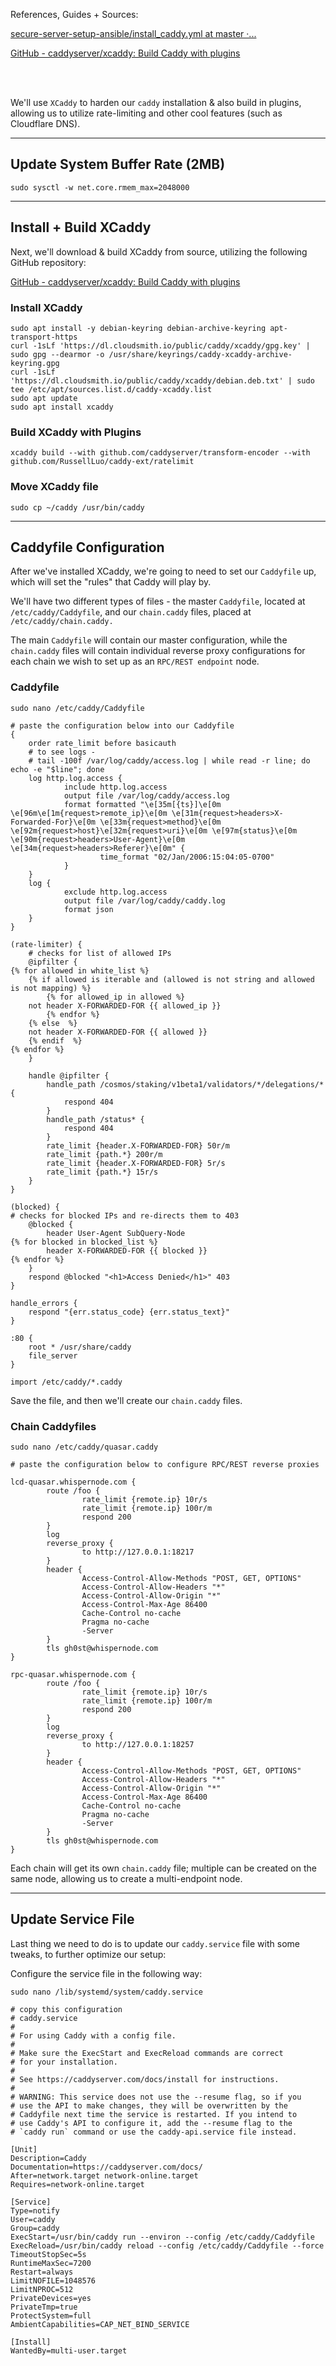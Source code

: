 References, Guides + Sources:

[secure-server-setup-ansible/install\_caddy.yml at master ·...](https://github.com/LavenderFive/secure-server-setup-ansible/blob/master/roles/setup/tasks/install_caddy.yml "secure-server-setup-ansible/install_caddy.yml at master · LavenderFive/secure-server-setup-ansible")

[GitHub - caddyserver/xcaddy: Build Caddy with plugins](https://github.com/caddyserver/xcaddy "GitHub - caddyserver/xcaddy: Build Caddy with plugins")

<br>

<br>

We'll use `XCaddy` to harden our `caddy` installation & also build in plugins, allowing us to utilize rate-limiting and other cool features (such as Cloudflare DNS).

---

## Update System Buffer Rate (2MB)

```shell
sudo sysctl -w net.core.rmem_max=2048000
```

---

## Install + Build XCaddy

Next, we'll download & build XCaddy from source, utilizing the following GitHub repository:

[GitHub - caddyserver/xcaddy: Build Caddy with plugins](https://github.com/caddyserver/xcaddy "GitHub - caddyserver/xcaddy: Build Caddy with plugins")

### Install XCaddy

```shell
sudo apt install -y debian-keyring debian-archive-keyring apt-transport-https
curl -1sLf 'https://dl.cloudsmith.io/public/caddy/xcaddy/gpg.key' | sudo gpg --dearmor -o /usr/share/keyrings/caddy-xcaddy-archive-keyring.gpg
curl -1sLf 'https://dl.cloudsmith.io/public/caddy/xcaddy/debian.deb.txt' | sudo tee /etc/apt/sources.list.d/caddy-xcaddy.list
sudo apt update
sudo apt install xcaddy
```

### Build XCaddy with Plugins

```shell
xcaddy build --with github.com/caddyserver/transform-encoder --with github.com/RussellLuo/caddy-ext/ratelimit
```

### Move XCaddy file

```shell
sudo cp ~/caddy /usr/bin/caddy
```

---

## Caddyfile Configuration

After we've installed XCaddy, we're going to need to set our `Caddyfile` up, which will set the "rules" that Caddy will play by.

We'll have two different types of files - the master `Caddyfile`, located at `/etc/caddy/Caddyfile`, and our `chain.caddy` files, placed at `/etc/caddy/chain.caddy.`&#x20;

The main `Caddyfile` will contain our master configuration, while the `chain.caddy` files will contain individual reverse proxy configurations for each chain we wish to set up as an `RPC/REST endpoint` node.

### Caddyfile

```shell
sudo nano /etc/caddy/Caddyfile

# paste the configuration below into our Caddyfile
{
	order rate_limit before basicauth
	# to see logs -
	# tail -100f /var/log/caddy/access.log | while read -r line; do echo -e "$line"; done
	log http.log.access {
			include http.log.access
			output file /var/log/caddy/access.log
			format formatted "\e[35m[{ts}]\e[0m \e[96m\e[1m{request>remote_ip}\e[0m \e[31m{request>headers>X-Forwarded-For}\e[0m \e[33m{request>method}\e[0m \e[92m{request>host}\e[32m{request>uri}\e[0m \e[97m{status}\e[0m   \e[90m{request>headers>User-Agent}\e[0m \e[34m{request>headers>Referer}\e[0m" {
					time_format "02/Jan/2006:15:04:05-0700"
			}
	}
	log {
			exclude http.log.access
			output file /var/log/caddy/caddy.log
			format json
	}
}

(rate-limiter) {
	# checks for list of allowed IPs
	@ipfilter {
{% for allowed in white_list %}
	{% if allowed is iterable and (allowed is not string and allowed is not mapping) %}
		{% for allowed_ip in allowed %}
	not header X-FORWARDED-FOR {{ allowed_ip }}
		{% endfor %}
	{% else  %}
	not header X-FORWARDED-FOR {{ allowed }}
	{% endif  %}
{% endfor %}
	}

	handle @ipfilter {
		handle_path /cosmos/staking/v1beta1/validators/*/delegations/* {
			respond 404
		}
		handle_path /status* {
			respond 404
		}
		rate_limit {header.X-FORWARDED-FOR} 50r/m
		rate_limit {path.*} 200r/m
		rate_limit {header.X-FORWARDED-FOR} 5r/s
		rate_limit {path.*} 15r/s
	}
}

(blocked) {
# checks for blocked IPs and re-directs them to 403
	@blocked {
		header User-Agent SubQuery-Node
{% for blocked in blocked_list %}
		header X-FORWARDED-FOR {{ blocked }}
{% endfor %}
	}
	respond @blocked "<h1>Access Denied</h1>" 403
}

handle_errors {
	respond "{err.status_code} {err.status_text}"
}

:80 {
	root * /usr/share/caddy
	file_server
}

import /etc/caddy/*.caddy
```

Save the file, and then we'll create our `chain.caddy` files.

### Chain Caddyfiles

```shell
sudo nano /etc/caddy/quasar.caddy

# paste the configuration below to configure RPC/REST reverse proxies

lcd-quasar.whispernode.com {
        route /foo {
                rate_limit {remote.ip} 10r/s
                rate_limit {remote.ip} 100r/m
                respond 200
        }
        log
        reverse_proxy {
                to http://127.0.0.1:18217
        }
        header {
                Access-Control-Allow-Methods "POST, GET, OPTIONS"
                Access-Control-Allow-Headers "*"
                Access-Control-Allow-Origin "*"
                Access-Control-Max-Age 86400
                Cache-Control no-cache
                Pragma no-cache
                -Server
        }
        tls gh0st@whispernode.com
}

rpc-quasar.whispernode.com {
        route /foo {
                rate_limit {remote.ip} 10r/s
                rate_limit {remote.ip} 100r/m
                respond 200
        }
        log
        reverse_proxy {
                to http://127.0.0.1:18257
        }
        header {
                Access-Control-Allow-Methods "POST, GET, OPTIONS"
                Access-Control-Allow-Headers "*"
                Access-Control-Allow-Origin "*"
                Access-Control-Max-Age 86400
                Cache-Control no-cache
                Pragma no-cache
                -Server
        }
        tls gh0st@whispernode.com
}
```

Each chain will get its own `chain.caddy` file; multiple can be created on the same node, allowing us to create a multi-endpoint node.

---

## Update Service File

Last thing we need to do is to update our `caddy.service` file with some tweaks, to further optimize our setup:

Configure the service file in the following way:

```shell
sudo nano /lib/systemd/system/caddy.service

# copy this configuration
# caddy.service
#
# For using Caddy with a config file.
#
# Make sure the ExecStart and ExecReload commands are correct
# for your installation.
#
# See https://caddyserver.com/docs/install for instructions.
#
# WARNING: This service does not use the --resume flag, so if you
# use the API to make changes, they will be overwritten by the
# Caddyfile next time the service is restarted. If you intend to
# use Caddy's API to configure it, add the --resume flag to the
# `caddy run` command or use the caddy-api.service file instead.

[Unit]
Description=Caddy
Documentation=https://caddyserver.com/docs/
After=network.target network-online.target
Requires=network-online.target

[Service]
Type=notify
User=caddy
Group=caddy
ExecStart=/usr/bin/caddy run --environ --config /etc/caddy/Caddyfile
ExecReload=/usr/bin/caddy reload --config /etc/caddy/Caddyfile --force
TimeoutStopSec=5s
RuntimeMaxSec=7200
Restart=always
LimitNOFILE=1048576
LimitNPROC=512
PrivateDevices=yes
PrivateTmp=true
ProtectSystem=full
AmbientCapabilities=CAP_NET_BIND_SERVICE

[Install]
WantedBy=multi-user.target
```

<br>
